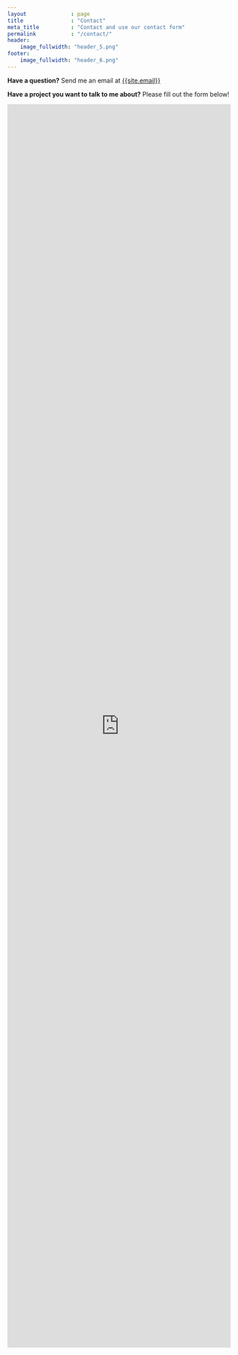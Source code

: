 ```yaml
---
layout              : page
title               : "Contact"
meta_title          : "Contact and use our contact form"
permalink           : "/contact/"
header:
    image_fullwidth: "header_5.png"
footer:
    image_fullwidth: "header_6.png"
---
```

<b>Have a question?</b>  Send me an email at <a href="mailto:{{site.email}}">{{site.email}}</a>

<b>Have a project you want to talk to me about?</b>  Please fill out the form below!
<iframe src="https://docs.google.com/forms/d/e/1FAIpQLSfsoNQ6w4-PqHDGAm06cEA28lw0Yyk8ZvQEAMdD-u2aMW-t-w/viewform?embedded=true" width="100%" height="2800" frameborder="0" marginheight="0" marginwidth="0">Loading…</iframe>
